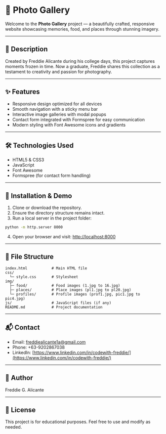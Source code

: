 # 📸 Photo Gallery

Welcome to the **Photo Gallery** project — a beautifully crafted, responsive website showcasing memories, food, and places through stunning imagery.

---

## 🌟 Description

Created by Freddie Alicante during his college days, this project captures moments frozen in time. Now a graduate, Freddie shares this collection as a testament to creativity and passion for photography.

---

## ✨ Features

- Responsive design optimized for all devices
- Smooth navigation with a sticky menu bar
- Interactive image galleries with modal popups
- Contact form integrated with Formspree for easy communication
- Modern styling with Font Awesome icons and gradients

---

## 🛠 Technologies Used

- HTML5 & CSS3
- JavaScript
- Font Awesome
- Formspree (for contact form handling)

---

## 🚀 Installation & Demo

1. Clone or download the repository.
2. Ensure the directory structure remains intact.
3. Run a local server in the project folder:

```bash
python -m http.server 8000
```

4. Open your browser and visit: [http://localhost:8000](http://localhost:8000)

---

## 📁 File Structure

```
index.html           # Main HTML file
css/
  └─ style.css       # Stylesheet
img/
  ├─ food/           # Food images (1.jpg to 16.jpg)
  ├─ places/         # Place images (pl1.jpg to pl20.jpg)
  └─ profiles/       # Profile images (prof1.jpg, pic1.jpg to pic4.jpg)
js/                  # JavaScript files (if any)
README.md            # Project documentation
```

---

## 📬 Contact

- Email: [freddiealicante1a@gmail.com](mailto:freddiealicante1a@gmail.com)
- Phone: +63-9202867038
- LinkedIn: [https://www.linkedin.com/in/codewith-freddie/](https://www.linkedin.com/in/codewith-freddie/)

---

## 👤 Author

Freddie G. Alicante

---

## 📄 License

This project is for educational purposes. Feel free to use and modify as needed.
